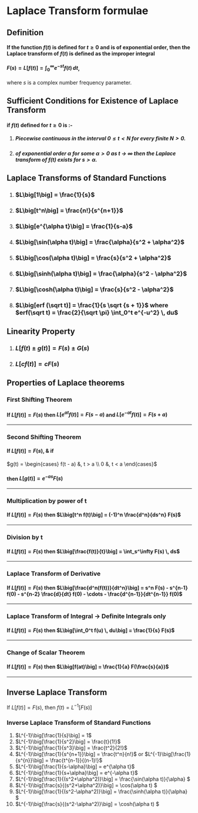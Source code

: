 # Laplace Transform formulae

## Definition
#### If the function $f(t)$ is defined for $t \geq 0$ and is of exponential order, then the Laplace transform of $f(t)$ is defined as the improper integral  
#### $F(s) = L\big[f(t)\big] = \int_0^\infty e^{-st} f(t) \, dt$,
where $s$ is a complex number frequency parameter.

## Sufficient Conditions for Existence of Laplace Transform
#### if $f(t)$ defined for $t \geq 0$ is :-
1. ##### Piecewise continuous in the interval $0 \leq t < N$ for every finite $N > 0$.
1. ##### of exponential order $\alpha$ for some $\alpha > 0$ as $t$ &rarr; $\infty$ then the Laplace transform of $f(t)$ exists for $s > \alpha$.


## Laplace Transforms of Standard Functions
1. ### $L\big[1\big] = \frac{1}{s}$

1. ### $L\big[t^n\big] = \frac{n!}{s^{n+1}}$

1. ### $L\big[e^{\alpha t}\big] = \frac{1}{s-a}$

1. ### $L\big[\sin(\alpha t)\big] = \frac{\alpha}{s^2 + \alpha^2}$

1. ### $L\big[\cos(\alpha t)\big] = \frac{s}{s^2 + \alpha^2}$

1. ### $L\big[\sinh(\alpha t)\big] = \frac{\alpha}{s^2 - \alpha^2}$

1. ### $L\big[\cosh(\alpha t)\big] = \frac{s}{s^2 - \alpha^2}$

1. ### $L\big[erf (\sqrt t)] = \frac{1}{s \sqrt {s + 1}}$ where $erf(\sqrt t) = \frac{2}{\sqrt \pi} \int_0^t e^{-u^2} \, du$

## Linearity Property
1. ### $L\big[f(t) \pm g(t)\big] = F(s) \pm G(s)$

1. ### $L\big[c f(t)\big] = c F(s)$

## Properties of Laplace theorems
### First Shifting Theorem
#### If $L\big[f(t)\big] = F(s)$ then $L\big[e^{at} f(t)\big] = F(s-a)$ and $L\big[e^{-at} f(t)\big] = F(s+a)$
___
### Second Shifting Theorem
#### If $L\big[f(t)\big] = F(s)$, & if
$`g(t) =
	\begin{cases}
	f(t - a) &, t > a \\
	0 &, t < a
	\end{cases}`$

#### then $L\big[g(t)\big] = e^{-as} F(s)$
___
### Multiplication by power of t
#### If $L\big[f(t)\big] = F(s)$ then $L\big[t^n f(t)\big] = (-1)^n \frac{d^n}{ds^n} F(s)$
___
### Division by t
#### If $L\big[f(t)\big] = F(s)$ then $L\big[\frac{f(t)}{t}\big] = \int_s^\infty F(s) \, ds$
___
### Laplace Transform of Derivative
#### If $L\big[f(t)\big] = F(s)$ then $L\big[\frac{d^n(f(t))}{dt^n}\big] = s^n F(s) - s^{n-1} f(0) - s^{n-2} \frac{d}{dt} f(0) - \cdots - \frac{d^{n-1}}{dt^{n-1}} f(0)$
___
### Laplace Transform of Integral &rarr; **Definite Integrals only**
#### If $L\big[f(t)\big] = F(s)$ then $L\big[\int_0^t f(u) \, du\big] = \frac{1}{s} F(s)$
___
### Change of Scalar Theorem
#### If $L\big[f(t)\big] = F(s)$ then $L\big[f(at)\big] = \frac{1}{a} F(\frac{s}{a})$
___

## Inverse Laplace Transform
If $L\big[f(t)\big] = F(s)$, then $f(t) = L^{-1}\big[F(s)\big]$

### Inverse Laplace Transform of Standard Functions
1. $L^{-1}\big[\frac{1}{s}\big] = 1$
1. $L^{-1}\big[\frac{1}{s^2}\big] = \frac{t}{1!}$
1. $L^{-1}\big[\frac{1}{s^3}\big] = \frac{t^2}{2!}$
1. $L^{-1}\big[\frac{1}{s^{n+1}}\big] = \frac{t^n}{n!}$ or $L^{-1}\big[\frac{1}{s^{n}}\big] = \frac{t^{n-1}}{(n-1)!}$
1. $L^{-1}\big[\frac{1}{s-\alpha}\big] = e^{\alpha t}$
1. $L^{-1}\big[\frac{1}{s+\alpha}\big] = e^{-\alpha t}$
1. $L^{-1}\big[\frac{1}{(s^2+\alpha^2)}\big] = \frac{\sin(\alpha t)}{\alpha} $
1. $L^{-1}\big[\frac{s}{(s^2+\alpha^2)}\big] = \cos(\alpha t) $
1. $L^{-1}\big[\frac{1}{(s^2-\alpha^2)}\big] = \frac{\sinh(\alpha t)}{\alpha} $
1. $L^{-1}\big[\frac{s}{(s^2-\alpha^2)}\big] = \cosh(\alpha t) $